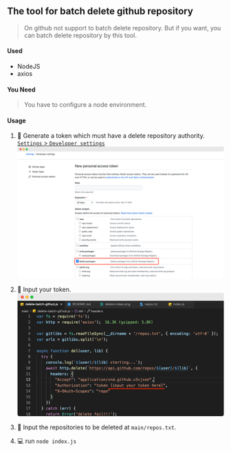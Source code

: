 ## The tool for batch delete github repository

> On github not support to batch delete repository. But if you want, you can batch delete repository by this tool.

#### Used

- NodeJS
- axios

#### You Need

> You have to configure a node environment.

#### Usage

1. 🚀 Generate a token which must have a delete repository authority. [`Settings` > `Developer settings`](https://github.com/settings/tokens/new)
   ![](/snapshots/delete-token.png)

2. 📖 Input your token.
   ![](/snapshots/token.png)

3. 📖 Input the repositories to be deleted at `main/repos.txt`.

4. 💻 run `node index.js`
